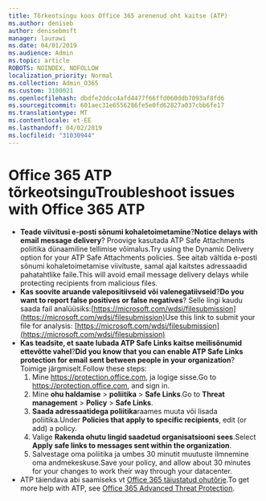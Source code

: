 ```yaml
---
title: Tõrkeotsingu koos Office 365 arenenud oht kaitse (ATP)
ms.author: deniseb
author: denisebmsft
manager: laurawi
ms.date: 04/01/2019
ms.audience: Admin
ms.topic: article
ROBOTS: NOINDEX, NOFOLLOW
localization_priority: Normal
ms.collection: Admin_O365
ms.custom: 3100021
ms.openlocfilehash: dbdfe2ddcc4afd4477f66ffd060ddb7093af8fd6
ms.sourcegitcommit: 601aec31e6556286fe5e0fd62827a037cbb6fe17
ms.translationtype: MT
ms.contentlocale: et-EE
ms.lasthandoff: 04/02/2019
ms.locfileid: "31030944"
---
```

# <a name="troubleshoot-issues-with-office-365-atp"></a><span data-ttu-id="b4390-102">Office 365 ATP tõrkeotsingu</span><span class="sxs-lookup"><span data-stu-id="b4390-102">Troubleshoot issues with Office 365 ATP</span></span>

- <span data-ttu-id="b4390-103">**Teade viivitusi e-posti sõnumi kohaletoimetamine**?</span><span class="sxs-lookup"><span data-stu-id="b4390-103">**Notice delays with email message delivery**?</span></span> <span data-ttu-id="b4390-104">Proovige kasutada ATP Safe Attachments poliitika dünaamiline tellimise võimalus.</span><span class="sxs-lookup"><span data-stu-id="b4390-104">Try using the Dynamic Delivery option for your ATP Safe Attachments policies.</span></span> <span data-ttu-id="b4390-105">See aitab vältida e-posti sõnumi kohaletoimetamise viivituste, samal ajal kaitstes adressaadid pahatahtlike faile.</span><span class="sxs-lookup"><span data-stu-id="b4390-105">This will avoid email message delivery delays while protecting recipients from malicious files.</span></span>
- <span data-ttu-id="b4390-106">**Kas soovite aruande valepositiivseid või valenegatiivseid**?</span><span class="sxs-lookup"><span data-stu-id="b4390-106">**Do you want to report false positives or false negatives**?</span></span> <span data-ttu-id="b4390-107">Selle lingi kaudu saada fail analüüsiks:[https://microsoft.com/wdsi/filesubmission](https://microsoft.com/wdsi/filesubmission)</span><span class="sxs-lookup"><span data-stu-id="b4390-107">Use this link to submit your file for analysis: [https://microsoft.com/wdsi/filesubmission](https://microsoft.com/wdsi/filesubmission)</span></span>
- <span data-ttu-id="b4390-108">**Kas teadsite, et saate lubada ATP Safe Links kaitse meilisõnumid ettevõtte vahel**?</span><span class="sxs-lookup"><span data-stu-id="b4390-108">**Did you know that you can enable ATP Safe Links protection for email sent between people in your organization**?</span></span> <span data-ttu-id="b4390-109">Toimige järgmiselt.</span><span class="sxs-lookup"><span data-stu-id="b4390-109">Follow these steps:</span></span>
    1. <span data-ttu-id="b4390-110">Mine https://protection.office.com, ja logige sisse.</span><span class="sxs-lookup"><span data-stu-id="b4390-110">Go to https://protection.office.com, and sign in.</span></span>
    2. <span data-ttu-id="b4390-111">Mine **ohu haldamise** > **poliitika** > **Safe Links**.</span><span class="sxs-lookup"><span data-stu-id="b4390-111">Go to **Threat management** > **Policy** > **Safe Links**.</span></span>
    3. <span data-ttu-id="b4390-112">**Saada adressaatidega poliitika**raames muuta või lisada poliitika.</span><span class="sxs-lookup"><span data-stu-id="b4390-112">Under **Policies that apply to specific recipients**, edit (or add) a policy.</span></span>
    4. <span data-ttu-id="b4390-113">Valige **Rakenda ohutu lingid saadetud organisatsiooni sees**.</span><span class="sxs-lookup"><span data-stu-id="b4390-113">Select **Apply safe links to messages sent within the organization**.</span></span>
    5. <span data-ttu-id="b4390-114">Salvestage oma poliitika ja umbes 30 minutit muutuste ilmnemine oma andmekeskuse.</span><span class="sxs-lookup"><span data-stu-id="b4390-114">Save your policy, and allow about 30 minutes for your changes to work their way through your datacenter.</span></span>
- <span data-ttu-id="b4390-115">ATP täiendava abi saamiseks vt [Office 365 täiustatud ohutõrje](https://docs.microsoft.com/office365/securitycompliance/office-365-atp).</span><span class="sxs-lookup"><span data-stu-id="b4390-115">To get more help with ATP, see [Office 365 Advanced Threat Protection](https://docs.microsoft.com/office365/securitycompliance/office-365-atp).</span></span>